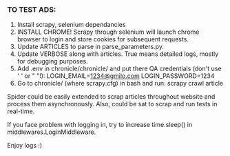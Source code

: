 ### TO TEST ADS:

1. Install scrapy, selenium dependancies
2. INSTALL CHROME!
   Scrapy through selenium will launch chrome browser to login and store cookies for subsequent requests.
3. Update ARTICLES to parse in parse_parameters.py.
4. Update VERBOSE along with articles. True means detailed logs, mostly for debugging purposes.
5. Add .env in chronicle/chronicle/ and put there QA credentials (don't use ' ' or " "!):
   LOGIN_EMAIL=1234@gmilo.com
   LOGIN_PASSWORD=1234
6. Go to chronicle/ (where scrapy.cfg) in bash and run:
   scrapy crawl article

Spider could be easily extended to scrap articles throughout website and process them asynchronously.
Also, could be sat to scrap and run tests in real-time.

If you face problem with logging in, try to increase time.sleep() in middlewares.LoginMiddleware.

Enjoy logs :)
